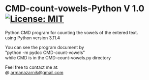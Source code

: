 # CMD-count-vowels-Python   V 1.0   [![License: MIT](https://img.shields.io/badge/License-MIT-yellow.svg)](https://opensource.org/licenses/MIT)  
Python CMD program for counting the vowels of the entered text.  
using Python version 3.11.4  
  
You can see the program document by  
"python -m pydoc CMD-count-vowels"  
while CMD is in the CMD-count-vowels.py directory  
  
Feel free to contact me at:  
@ armanazarnik@gmail.com
